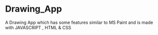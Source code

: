 # Drawing_App
A Drawing App which has some features similar to MS Paint and is made with JAVASCRIPT , HTML &amp; CSS

